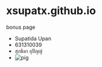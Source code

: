 # xsupatx.github.io
bonus page
- Supatida Upan
- 631310039
- สุภธิดา อุปัญญ์
- ![pig](https://scontent.fbkk10-1.fna.fbcdn.net/v/t1.15752-0/p280x280/120071533_259506745240687_9162725761377528542_n.jpg?_nc_cat=103&_nc_sid=b96e70&_nc_ohc=jnOOMJT6rCAAX-jkFm4&_nc_ht=scontent.fbkk10-1.fna&tp=6&oh=ad7581ae4964298104def92ee6c89458&oe=5F92F99A)
